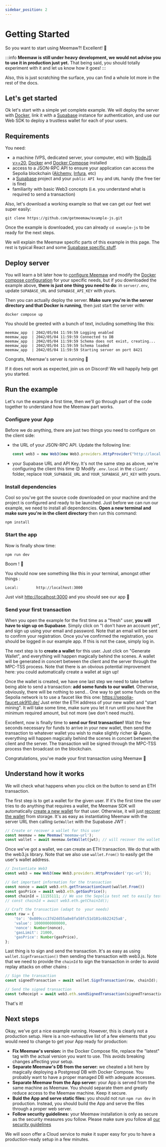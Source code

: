 ```yaml
---
sidebar_position: 2
---
```


# Getting Started

So you want to start using Meemaw?! Excellent! 🤘

:::info
**Meemaw is still under heavy development, we would not advise you to use it in production just yet.** That being said, you should totally experiment with it and let us know how it goes!
:::

Also, this is just scratching the surface, you can find a whole lot more in the rest of the docs.

## Let's get started

Ok let's start with a simple yet complete example. We will deploy the server with [Docker](https://www.docker.com/), link it with a [Supabase](https://supabase.com/) instance for authentication, and use our Web SDK to deploy a trustless wallet for each of your users.

## Requirements

You need:

* a machine (VPS, dedicated server, your computer, etc) with [NodeJS v>=20](https://nodejs.org/), [Docker](https://docs.docker.com/get-docker/) and [Docker Compose](https://docs.docker.com/compose/install/) installed
* access to a JSON-RPC API to ensure your application can access the Sepolia blockchain ([Alchemy](https://www.alchemy.com/), [Infura](https://www.infura.io/), etc)
* a [Supabase](https://supabase.com/) project and your `public API key` and `URL` handy (the free tier is fine)
* familiarity with basic Web3 concepts (i.e. you understand what is required to send a transaction)

Also, let's download a working example so that we can get our feet wet super easily:

```
git clone https://github.com/getmeemaw/example-js.git
```

Once the example is downloaded, you can already `cd example-js` to be ready for the next steps.

We will explain the Meemaw specific parts of this example in this page. The rest is typical React and some [Supabase specific stuff](https://supabase.com/docs/guides/auth/auth-helpers/auth-ui).

## Deploy server

You will learn a bit later how to [configure Meemaw](/docs/server#config) and modify the [Docker compose configuration](/docs/server#docker-compose) for your specific needs, but if you downloaded the example above, **there is just one thing you need to do**: in `server/.env`, update `SUPABASE_URL` and `SUPABASE_API_KEY` with yours.

Then you can actually deploy the server. **Make sure you're in the server directory and that Docker is running**, then just start the server with:

```
docker compose up
```

You should be greeted with a bunch of text, including something like this:
```
meemaw_app  | 2042/05/04 11:59:59 Logging enabled
meemaw_app  | 2042/05/04 11:59:59 Connected to DB
meemaw_app  | 2042/05/04 11:59:59 Schema does not exist, creating...
meemaw_app  | 2042/05/04 11:59:59 Schema loaded
meemaw_app  | 2042/05/04 11:59:59 Starting server on port 8421
```

Congrats, Meemaw's server is running 🎉

If it does not work as expected, join us on Discord! We will happily help get you started.

## Run the example

Let's run the example a first time, then we'll go through part of the code together to understand how the Meemaw part works.

### Configure your App
Before we do anything, there are just two things you need to configure on the client side: 
- the URL of your JSON-RPC API. Update the following line:
    ```javascript title="client/src/app/tx.jsx"
    const web3 = new Web3(new Web3.providers.HttpProvider("http://localhost:8421/rpc"));
    ```
- your Supabase URL and API Key. It's not the same step as above, we're configuring the client this time 😊 Modify `.env.local` in the `client/` folder, replace `YOUR_SUPABASE_URL` and `YOUR_SUPABASE_API_KEY` with yours.

### Install dependencies
Cool so you've got the source code downloaded on your machine and the project is configured and ready to be launched. Just before we can run our example, we need to install all dependencies. **Open a new terminal and make sure you're in the client directory** then run this command:

```
npm install
```

### Start the app

Now is finally show time:

```
npm run dev
```

Boom ! 🎉

You should now see something like this in your terminal, amongst other things :

```
Local:        http://localhost:3000
```

Just visit [http://localhost:3000](http://localhost:3000) and you should see our app 🥳

### Send your first transaction
When you open the example for the first time as a "fresh" user, **you will have to sign up on Supabase**. Simply click on "I don't have an account yet", and sign up using your email and password. Note that an email will be sent to confirm your registration. Once you've confirmed the registration, you should be logged in our example app. If this is not the case, simply log in.

The next step is to **create a wallet** for this user. Just click on "Generate Wallet", and everything will happen magically behind the scenes. A wallet will be generated in concert between the client and the server through the MPC-TSS process. Note that there is an obvious potential improvement here: you could automatically create a wallet at sign up!

Once the wallet is created, we have one last step we need to take before being able to send a transaction: **add some funds to our wallet**. Otherwise, obviously, there will be nothing to send... One way to get some funds on the Sepolia network is to use a faucet like this one: https://sepolia-faucet.pk910.de/ Just enter the ETH address of your new wallet and "start mining". It will take some time, make sure you let it run until you have the minimum required amount, but not more (we don't need much).

Excellent, now is finally time to **send our first transaction!** Wait the few seconds necessary for funds to arrive in your new wallet, then send the transaction to whatever wallet you wish to make slightly richer 😁 Again, everything will happen magically behind the scenes in concert between the client and the server. The transaction will be signed through the MPC-TSS process then broadcast on the blockchain.

Congratulations, you've made your first transaction using Meemaw 🎉

## Understand how it works
We will check what happens when you click on the button to send an ETH transaction.

The first step is to get a wallet for the given user. If it's the first time the user tries to do anything that requires a wallet, the Meemaw SDK will automatically [create a new wallet](/docs/how-does-it-work) for that user. Otherwise, it will just [recover the wallet](/docs/how-does-it-work) from storage. It's as easy as instantiating Meemaw with the server URL then calling `GetWallet` with the Supabase JWT :

```javascript title="client/src/app/tx.jsx"
// Create or recover a wallet for this user
const meemaw = new Meemaw('meemaw-url');
const wallet = await meemaw.GetWallet(jwt); // will recover the wallet if exists for the user or create a new one
```

Once we've got a wallet, we can create an ETH transaction. We do that with the web3.js library. Note that we also use `wallet.From()` to easily get the user's wallet address.

```javascript title="client/src/app/tx.jsx"
// Instantiate Web3
const web3 = new Web3(new Web3.providers.HttpProvider('rpc-url'));

// Get important information for the transaction
const nonce = await web3.eth.getTransactionCount(wallet.From())
const gasPrice = await web3.eth.getGasPrice();
const chainId = 11155111; // We use the Sepolia test net to easily test the whole process
// const chainId = await web3.eth.getChainId();

// Craft the transaction (adapt to  your needs)   
const raw = {
    'to': '0x809ccc37d2dd55a8e8fa58fc51d101c6b22425a8',
    'value': 10000000000000, 
    'nonce': Number(nonce),
    'gasLimit': 21000,
    'gasPrice': Number(gasPrice),
};
```

Last thing is to sign and send the transaction. It's as easy as using `wallet.SignTransaction()` then sending the transaction with web3.js. Note that we need to provide the `chainId` to sign the transaction in order to avoid replay attacks on other chains :

```javascript title="client/src/app/tx.jsx"
// Sign the transaction
const signedTransaction = await wallet.SignTransaction(raw, chainId);

// Send the signed transaction
const txReceipt = await web3.eth.sendSignedTransaction(signedTransaction);
```

That's it! 

## Next steps

Okay, we've got a nice example running. However, this is clearly not a production setup. Here is a non-exhaustive list of a few elements that you would need to change to get your App ready for production:

* **Fix Meemaw's version:** in the Docker Compose file, replace the "latest" tag with the actual version you want to use. This avoids breaking changes affecting your setup.
* **Separate Meemaw's DB from the server:** we cheated a bit here by magically deploying a Postgresql DB with Docker Compose. You probably want to have a proper managed DB with adequate accesses.
* **Separate Meemaw from the App server:** your App is served from the same machine as Meemaw. You should separate them and greatly reduce access to the Meemaw machine. Keep it secure.
* **Buid the App and serve static files:** you should not run `npm run dev` in production. Instead, you should build the App and serve the files through a proper web server.
* **Follow security guidelines:** your Meemaw installation is only as secure as the security measures you follow. Please make sure you follow all [our security guidelines](/docs/security)

We will soon offer a Cloud service to make it super easy for you to have a production-ready setup in a few minutes.
